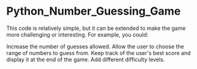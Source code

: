 # Python_Number_Guessing_Game
This code is relatively simple, but it can be extended to make the game more challenging or interesting. For example, you could:

Increase the number of guesses allowed.
Allow the user to choose the range of numbers to guess from.
Keep track of the user's best score and display it at the end of the game.
Add different difficulty levels.

